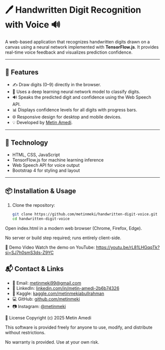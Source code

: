 # 🖊️ Handwritten Digit Recognition with Voice 🔊

A web-based application that recognizes handwritten digits drawn on a canvas using a neural network implemented with **TensorFlow.js**. It provides real-time voice feedback and visualizes prediction confidence.

---

## 🚀 Features

- ✍️ Draw digits (0–9) directly in the browser.
- 🧠 Uses a deep learning neural network model to classify digits.
- 🔊 Speaks the predicted digit and confidence using the Web Speech API.
- 📊 Displays confidence levels for all digits with progress bars.
- 🌐 Responsive design for desktop and mobile devices.
- 💡 Developed by [Metin Amedi](https://github.com/metinmeki).

---

## 🧪 Technology

- HTML, CSS, JavaScript
- TensorFlow.js for machine learning inference
- Web Speech API for voice output
- Bootstrap 4 for styling and layout

---

## 📦 Installation & Usage

1. Clone the repository:

   ```bash
   git clone https://github.com/metinmeki/handwritten-digit-voice.git
   cd handwritten-digit-voice
Open index.html in a modern web browser (Chrome, Firefox, Edge).

No server or build step required; runs entirely client-side.

🎥 Demo Video
Watch the demo on YouTube:
https://youtu.be/rL81LHGqqTk?si=SJ7h0smS3ds-Z9YC
## 📬 Contact & Links

- 📧 Email: metinmeki99@gmail.com  
- 🔗 LinkedIn: [linkedin.com/in/metin-amedi-2b6b74326](https://www.linkedin.com/in/metin-amedi-2b6b74326/)  
- 🧠 Kaggle: [kaggle.com/metinmekiabullrahman](https://www.kaggle.com/metinmekiabullrahman)  
- 💻 GitHub: [github.com/metinmeki](https://github.com/metinmeki)  
- 📷 Instagram: [@metinmeki]((https://www.instagram.com/metin_amedi?igsh=N3lncThuaGN4MjB3&utm_source=qr))


📄 License
Copyright (c) 2025 Metin Amedi

This software is provided freely for anyone to use, modify, and distribute without restrictions.

No warranty is provided. Use at your own risk.

